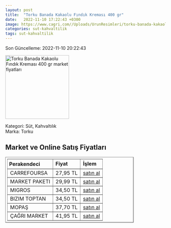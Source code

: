 ```yaml
---
layout: post
title:  "Torku Banada Kakaolu Fındık Kreması 400 gr"
date:   2022-11-10 17:22:43 +0300
image: https://www.cagri.com//Uploads/UrunResimleri/torku-banada-kakaolu-findik-kremasi-400--a315.jpg
categories: sut-kahvaltilik
tags: sut-kahvaltilik
---
```


Son Güncelleme: 2022-11-10 20:22:43

<img src="https://www.cagri.com//Uploads/UrunResimleri/torku-banada-kakaolu-findik-kremasi-400--a315.jpg" width="200" alt="Torku Banada Kakaolu Fındık Kreması 400 gr market fiyatları" />

Kategori: Süt, Kahvaltılık
<br />
Marka: Torku

<h2>Market ve Online Satış Fiyatları</h2>

<table border="1" style="padding: 5px;width:80%;">
  <tr>
    <td style="padding: 5px;"><strong>Perakendeci</strong></td>
    <td><strong>Fiyat</strong></td>
    <td><strong>İşlem</strong></td>
  </tr>
  <tr>
              <td title="CarrefourSA">CARREFOURSA</td>
              <td>27,95 TL</td>
              <td><a title="CarrefourSA" target="_blank" href="https://www.carrefoursa.com/torku-banada-400-g-p-30084655">satın al</a></td>
            </tr><tr>
              <td title="Market Paketi">MARKET PAKETI</td>
              <td>29,99 TL</td>
              <td><a title="Market Paketi" target="_blank" href="https://www.marketpaketi.com.tr/torku-banada-kakaolu-findik-400-gr-p-4005">satın al</a></td>
            </tr><tr>
              <td title="Migros">MIGROS</td>
              <td>34,50 TL</td>
              <td><a title="Migros" target="_blank" href="https://www.migros.com.tr/torku-banada-kakaolu-findik-kremasi-400-g-p-6d3046">satın al</a></td>
            </tr><tr>
              <td title="Bizim Toptan">BIZIM TOPTAN</td>
              <td>34,50 TL</td>
              <td><a title="Bizim Toptan" target="_blank" href="https://www.bizimtoptan.com.tr/torku-banada-kakaolu-findik-kremasi-400-g">satın al</a></td>
            </tr><tr>
              <td title="Mopaş">MOPAŞ</td>
              <td>37,70 TL</td>
              <td><a title="Mopaş" target="_blank" href="https://mopas.com.tr/torku-banada-400-gr/p/102553">satın al</a></td>
            </tr><tr>
              <td title="Çağrı Market">ÇAĞRI MARKET</td>
              <td>41,95 TL</td>
              <td><a title="Çağrı Market" target="_blank" href="https://www.cagri.com/torku-banada-kakaolu-findik-kremasi-400-gr">satın al</a></td>
            </tr>
</table>
